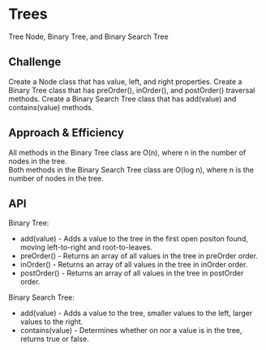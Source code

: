 # Trees  
Tree Node, Binary Tree, and Binary Search Tree  
  
## Challenge  
Create a Node class that has value, left, and right properties. Create a Binary Tree class that has preOrder(), inOrder(), and postOrder() traversal methods. Create a Binary Search Tree class that has add(value) and contains(value) methods.  
  
## Approach & Efficiency  
All methods in the Binary Tree class are O(n), where n in the number of nodes in the tree.  
Both methods in the Binary Search Tree class are O(log n), where n is the number of nodes in the tree.  
  
## API  
Binary Tree:  
* add(value) - Adds a value to the tree in the first open positon found, moving left-to-right and root-to-leaves.  
* preOrder() - Returns an array of all values in the tree in preOrder order.  
* inOrder() - Returns an array of all values in the tree in inOrder order.  
* postOrder() - Returns an array of all values in the tree in postOrder order.  
  
Binary Search Tree:  
* add(value) - Adds a value to the tree, smaller values to the left, larger values to the right.    
* contains(value) - Determines whether on nor a value is in the tree, returns true or false.  